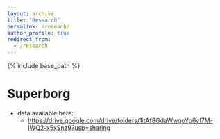 ```yaml
---
layout: archive
title: "Research"
permalink: /reseach/
author_profile: true
redirect_from:
  - /research
---
```


{% include base_path %}

Superborg
=========
* data available here:
  * https://drive.google.com/drive/folders/1itAf8GdaWwgoYp6yI7M-IWQ2-x5xSnz9?usp=sharing

